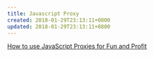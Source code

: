 ```yaml
---
title: Javascript Proxy
created: 2018-01-29T23:13:11+0800
updated: 2018-01-29T23:13:11+0800
---
```



[How to use JavaScript Proxies for Fun and Profit](https://medium.com/dailyjs/how-to-use-javascript-proxies-for-fun-and-profit-365579d4a9f8)

